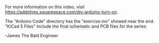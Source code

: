 For more information on this video, visit https://addohms.squarespace.com/diy-arduino-turn-on.

The "Arduino Code" directory has the "exercise.ino" showed near the end.
"KiCad 5 Files" include the final schematic and PCB files for the series

-James
The Bald Engineer